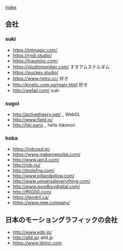 [index](https://github.com/kitasenjudesign/bookmarks/blob/master/README.md)

## 会社

### suki
* https://intmagic.com/
* https://rndr.studio/
* https://trauminc.com/
* https://studiomoniker.com/ すきアムステルダム
* https://puckey.studio/
* https://www.netro.cc/ 好き
* http://kinetic.com.sg/main.html 好き
* http://wefail.com/ suki

### sugoi
* http://activetheory.net/ _ WebGL
* http://www.field.io/
* http://hki.paris _ hello hikimori

### hoka
* https://ndcosd.jp/
* https://www.makemepulse.com/
* http://www.jam3.com/
* http://rgb.nu/
* http://toolofna.com/ 
* http://www.pillandpillow.com/
* http://www.universaleverything.com/  
* http://www.goodboydigital.com/
* http://ff0000.com/
* https://tendril.ca/
* https://www.new.company/

## 日本のモーショングラフィックの会社
* http://www.edp.jp/
* http://alld.jp) alld.jp
* https://www.likiinc.com
